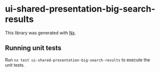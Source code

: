 # ui-shared-presentation-big-search-results

This library was generated with [Nx](https://nx.dev).

## Running unit tests

Run `nx test ui-shared-presentation-big-search-results` to execute the unit tests.
